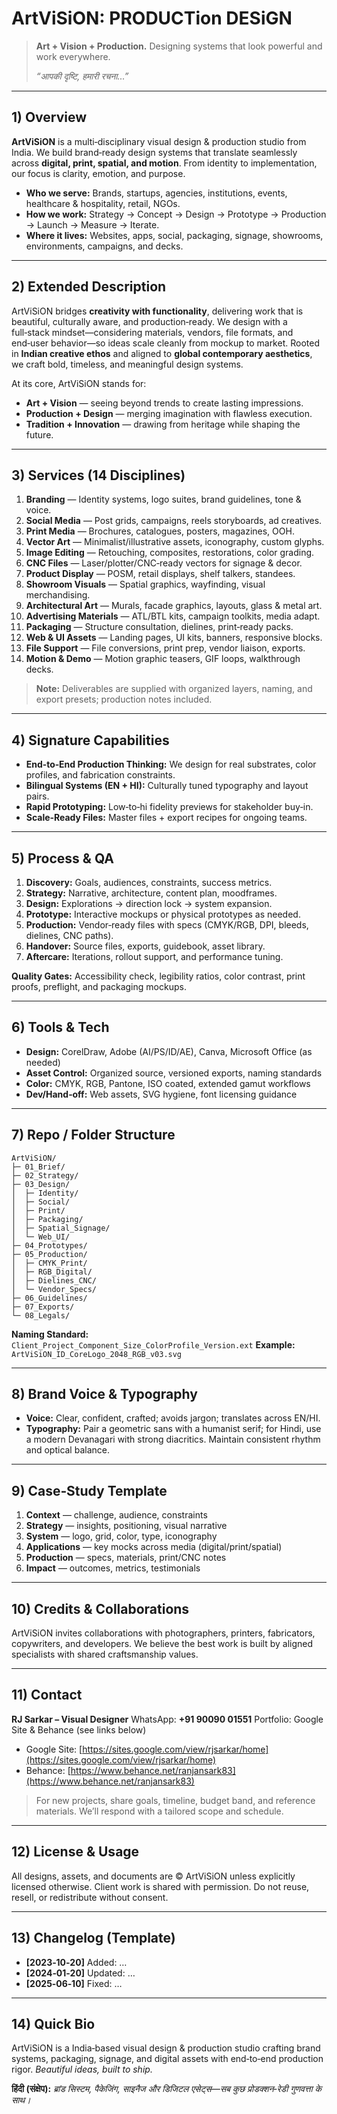 # ArtViSiON: PRODUCTion DESiGN

> **Art + Vision + Production.** Designing systems that look powerful and work everywhere.
>
> *“आपकी दृष्टि, हमारी रचना...”*

---

## 1) Overview

**ArtViSiON** is a multi‑disciplinary visual design & production studio from India. We build brand‑ready design systems that translate seamlessly across **digital, print, spatial, and motion**. From identity to implementation, our focus is clarity, emotion, and purpose.

* **Who we serve:** Brands, startups, agencies, institutions, events, healthcare & hospitality, retail, NGOs.
* **How we work:** Strategy → Concept → Design → Prototype → Production → Launch → Measure → Iterate.
* **Where it lives:** Websites, apps, social, packaging, signage, showrooms, environments, campaigns, and decks.

---

## 2) Extended Description

ArtViSiON bridges **creativity with functionality**, delivering work that is beautiful, culturally aware, and production‑ready. We design with a full‑stack mindset—considering materials, vendors, file formats, and end‑user behavior—so ideas scale cleanly from mockup to market. Rooted in **Indian creative ethos** and aligned to **global contemporary aesthetics**, we craft bold, timeless, and meaningful design systems.

At its core, ArtViSiON stands for:

* **Art + Vision** — seeing beyond trends to create lasting impressions.
* **Production + Design** — merging imagination with flawless execution.
* **Tradition + Innovation** — drawing from heritage while shaping the future.

---

## 3) Services (14 Disciplines)

1. **Branding** — Identity systems, logo suites, brand guidelines, tone & voice.
2. **Social Media** — Post grids, campaigns, reels storyboards, ad creatives.
3. **Print Media** — Brochures, catalogues, posters, magazines, OOH.
4. **Vector Art** — Minimalist/illustrative assets, iconography, custom glyphs.
5. **Image Editing** — Retouching, composites, restorations, color grading.
6. **CNC Files** — Laser/plotter/CNC‑ready vectors for signage & decor.
7. **Product Display** — POSM, retail displays, shelf talkers, standees.
8. **Showroom Visuals** — Spatial graphics, wayfinding, visual merchandising.
9. **Architectural Art** — Murals, facade graphics, layouts, glass & metal art.
10. **Advertising Materials** — ATL/BTL kits, campaign toolkits, media adapt.
11. **Packaging** — Structure consultation, dielines, print‑ready packs.
12. **Web & UI Assets** — Landing pages, UI kits, banners, responsive blocks.
13. **File Support** — File conversions, print prep, vendor liaison, exports.
14. **Motion & Demo** — Motion graphic teasers, GIF loops, walkthrough decks.

> **Note:** Deliverables are supplied with organized layers, naming, and export presets; production notes included.

---

## 4) Signature Capabilities

* **End‑to‑End Production Thinking:** We design for real substrates, color profiles, and fabrication constraints.
* **Bilingual Systems (EN + HI):** Culturally tuned typography and layout pairs.
* **Rapid Prototyping:** Low‑to‑hi fidelity previews for stakeholder buy‑in.
* **Scale‑Ready Files:** Master files + export recipes for ongoing teams.

---

## 5) Process & QA

1. **Discovery:** Goals, audiences, constraints, success metrics.
2. **Strategy:** Narrative, architecture, content plan, moodframes.
3. **Design:** Explorations → direction lock → system expansion.
4. **Prototype:** Interactive mockups or physical prototypes as needed.
5. **Production:** Vendor‑ready files with specs (CMYK/RGB, DPI, bleeds, dielines, CNC paths).
6. **Handover:** Source files, exports, guidebook, asset library.
7. **Aftercare:** Iterations, rollout support, and performance tuning.

**Quality Gates:** Accessibility check, legibility ratios, color contrast, print proofs, preflight, and packaging mockups.

---

## 6) Tools & Tech

* **Design:** CorelDraw, Adobe (AI/PS/ID/AE), Canva, Microsoft Office (as needed)
* **Asset Control:** Organized source, versioned exports, naming standards
* **Color:** CMYK, RGB, Pantone, ISO coated, extended gamut workflows
* **Dev/Hand‑off:** Web assets, SVG hygiene, font licensing guidance

---

## 7) Repo / Folder Structure

```
ArtViSiON/
├─ 01_Brief/
├─ 02_Strategy/
├─ 03_Design/
│  ├─ Identity/
│  ├─ Social/
│  ├─ Print/
│  ├─ Packaging/
│  ├─ Spatial_Signage/
│  └─ Web_UI/
├─ 04_Prototypes/
├─ 05_Production/
│  ├─ CMYK_Print/
│  ├─ RGB_Digital/
│  ├─ Dielines_CNC/
│  └─ Vendor_Specs/
├─ 06_Guidelines/
├─ 07_Exports/
└─ 08_Legals/
```

**Naming Standard:** `Client_Project_Component_Size_ColorProfile_Version.ext`
**Example:** `ArtViSiON_ID_CoreLogo_2048_RGB_v03.svg`

---

## 8) Brand Voice & Typography

* **Voice:** Clear, confident, crafted; avoids jargon; translates across EN/HI.
* **Typography:** Pair a geometric sans with a humanist serif; for Hindi, use a modern Devanagari with strong diacritics. Maintain consistent rhythm and optical balance.

---

## 9) Case‑Study Template

1. **Context** — challenge, audience, constraints
2. **Strategy** — insights, positioning, visual narrative
3. **System** — logo, grid, color, type, iconography
4. **Applications** — key mocks across media (digital/print/spatial)
5. **Production** — specs, materials, print/CNC notes
6. **Impact** — outcomes, metrics, testimonials

---

## 10) Credits & Collaborations

ArtViSiON invites collaborations with photographers, printers, fabricators, copywriters, and developers. We believe the best work is built by aligned specialists with shared craftsmanship values.

---

## 11) Contact

**RJ Sarkar – Visual Designer**
WhatsApp: **+91 90090 01551**
Portfolio: Google Site & Behance (see links below)

* Google Site: [https://sites.google.com/view/rjsarkar/home](https://sites.google.com/view/rjsarkar/home)
* Behance: [https://www.behance.net/ranjansark83](https://www.behance.net/ranjansark83)

> For new projects, share goals, timeline, budget band, and reference materials. We’ll respond with a tailored scope and schedule.

---

## 12) License & Usage

All designs, assets, and documents are © ArtViSiON unless explicitly licensed otherwise. Client work is shared with permission. Do not reuse, resell, or redistribute without consent.

---

## 13) Changelog (Template)

* **\[2023‑10‑20]** Added: …
* **\[2024‑01‑20]** Updated: …
* **\[2025‑06‑10]** Fixed: …

---

## 14) Quick Bio

ArtViSiON is a India‑based visual design & production studio crafting brand systems, packaging, signage, and digital assets with end‑to‑end production rigor. *Beautiful ideas, built to ship.*

**हिंदी (संक्षेप):** *ब्रांड सिस्टम, पैकेजिंग, साइनैज और डिजिटल एसेट्स—सब कुछ प्रोडक्शन‑रेडी गुणवत्ता के साथ।*
